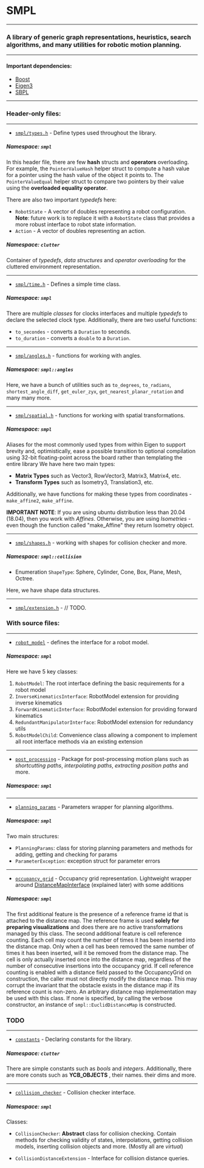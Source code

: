 # SMPL

---
### A library of generic graph representations, heuristics, search algorithms, and many utilities for robotic motion planning.

---

#### Important dependencies:
* [Boost](http://www.boost.org/)
* [Eigen3](http://eigen.tuxfamily.org/index.php?title=Main_Page)
* [SBPL](https://github.com/sbpl/sbpl)

---
### Header-only files:

---
* [`smpl/types.h`](docs/types.md) - Define types used throughout the library.
##### Namespace: `smpl` 
In this header file, there are few **hash** structs and **operators** overloading.
For example, the `PointerValueHash` helper struct to compute a hash value for a pointer using the hash value of the object it points to. 
The `PointerValueEqual` helper struct to compare two pointers by their value using the **overloaded equality operator**.

There are also two important *typedefs* here:
* `RobotState` - A vector of doubles representing a robot configuration.
**Note**: future work is to replace it with a `RobotState` class that provides a more robust interface to robot state information.
* `Action` - A vector of doubles representing an action.

##### Namespace: `clutter`

Container of *typedefs*, *data structures* and *operator overloading* for the cluttered environment representation.

---

* [`smpl/time.h`](docs/time.md) - Defines a simple time class.
##### Namespace: `smpl`

There are multiple *classes* for clocks interfaces and multiple *typedefs* to declare the selected clock type.
Additionally, there are two useful functions:
* `to_secondes` - converts a `Duration` to seconds.
* `to_duration` - converts a `double` to a `Duration`.

---
* [`smpl/angles.h`](docs/angles.md) - functions for working with angles.
##### Namespace: `smpl::angles`
Here, we have a bunch of utilities such as `to_degrees`, `to_radians`, `shortest_angle_diff`, `get_euler_zyx`, `get_nearest_planar_rotation`
and many many more.

---
* [`smpl/spatial.h`](docs/spatial.md) - functions for working with spatial transformations.
##### Namespace: `smpl`

Aliases for the most commonly used types from within Eigen to support brevity and, optimistically, ease a possible transition to optional compilation using 32-bit floating-point across the board rather than templating the entire library 
We have here two main types:
* **Matrix Types** such as Vector3, RowVector3, Matrix3, Matrix4, etc.
* **Transform Types** such as Isometry3, Translation3, etc.

Additionally, we have functions for making these types from coordinates - `make_affine2`, `make_affine`.

**IMPORTANT NOTE**: If you are using ubuntu distribution less than 20.04 (18.04), then you work with *Affines*. Otherwise, 
you are using *Isometries* - even though the function called "make_Affine" they return Isometry object.

---
* [`smpl/shapes.h`](docs/shapes.md) - working with shapes for collision checker and more.
##### Namespace: `smpl::collision`

* Enumeration `ShapeType`: Sphere, Cylinder, Cone, Box, Plane, Mesh, Octree.

Here, we have shape data structures. 

---
* [`smpl/extension.h`](docs/extension.md) - // TODO.

### With source files:

---
* [`robot_model`](docs/robot_model.md) - defines the interface for a robot model.
##### Namespace: `smpl`

Here we have 5 key classes:
1. `RobotModel`: The root interface defining the basic requirements for a robot model 
2. `InverseKinematicsInterface`: RobotModel extension for providing inverse kinematics 
3. `ForwardKinematicInterface`: RobotModel extension for providing forward kinematics 
4. `RedundantManipulatorInterface`: RobotModel extension for redundancy utils 
5. `RobotModelChild`: Convenience class allowing a component to implement all root interface methods via an existing extension 

---
* [`post_processing`](docs/post_processing.md) - Package for post-processing motion plans such as *shortcutting paths*, 
*interpolating paths*, *extracting position paths* and more.
##### Namespace: `smpl`

---
* [`planning_params`]() - Parameters wrapper for planning algorithms.
##### Namespace: `smpl`

Two main structures:
* `PlanningParams`: class for storing planning parameters and methods for adding, getting and checking for params
* `ParameterException`: exception struct for parameter errors

---
* [`occupancy_grid`](docs/occupancy_grid.md) - Occupancy grid representation. 
Lightweight wrapper around [DistanceMapInterface](ADD!!!) (explained later) with some additions
##### Namespace: `smpl`

The first additional feature is the presence of a reference frame id that is attached to the distance map. The reference 
frame is used **solely for preparing visualizations** and does there are no active transformations managed by this class. 
The second additional feature is cell reference counting. Each cell may count the number of times it has been inserted 
into the distance map. Only when a cell has been removed the same number of times it has been inserted, 
will it be removed from the distance map. The cell is only actually inserted once into the distance map, regardless of 
the number of consecutive insertions into the occupancy grid. If cell reference counting is enabled with a distance 
field passed to the OccupancyGrid on construction, the caller must not directly modify the distance map. 
This may corrupt the invariant that the obstacle exists in the distance map if its reference count is non-zero. 
An arbitrary distance map implementation may be used with this class. If none is specified, by calling the verbose 
constructor, an instance of `smpl::EuclidDistanceMap` is constructed.

### TODO

---
* [`constants`]() - Declaring constants for the library. 
##### Namespace: `clutter` 

There are simple constants such as _bools_ and _integers_. Additionally, there are more consts such as
**YCB_OBJECTS** , their names. their dims and more.

---
* [`collision_checker`](docs/collision_checker.md) - Collision checker interface.
##### Namespace: `smpl`

Classes:
* `CollisionChecker`: **Abstract** class for collision checking. Contain methods for 
checking validity of states, interpolations, getting collision models, inserting collision objects and more.
(Mostly all are _virtual_)

* `CollisionDistanceExtension` - Interface for collision distance queries.